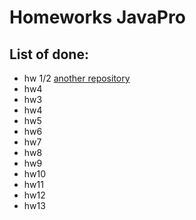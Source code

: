# Homeworks JavaPro

## List of done:

- hw 1/2 [another repository](https://github.com/Sawfucii23/hillel-javapro-git-demo)
- hw4
- hw3
- hw4
- hw5
- hw6
- hw7
- hw8
- hw9 
- hw10
- hw11
- hw12
- hw13